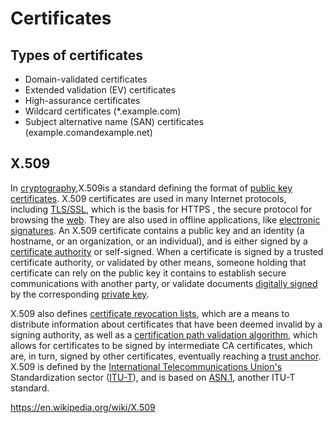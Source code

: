 # Certificates

## Types of certificates

- Domain-validated certificates
- Extended validation (EV) certificates
- High-assurance certificates
- Wildcard certificates (*.example.com)
- Subject alternative name (SAN) certificates (example.comandexample.net)

## X.509

In [cryptography](https://en.wikipedia.org/wiki/Cryptography),X.509is a standard defining the format of [public key certificates](https://en.wikipedia.org/wiki/Public_key_certificate). X.509 certificates are used in many Internet protocols, including [TLS/SSL](https://en.wikipedia.org/wiki/Transport_Layer_Security), which is the basis for HTTPS , the secure protocol for browsing the [web](https://en.wikipedia.org/wiki/World_Wide_Web). They are also used in offline applications, like [electronic signatures](https://en.wikipedia.org/wiki/Electronic_signature). An X.509 certificate contains a public key and an identity (a hostname, or an organization, or an individual), and is either signed by a [certificate authority](https://en.wikipedia.org/wiki/Certificate_authority) or self-signed. When a certificate is signed by a trusted certificate authority, or validated by other means, someone holding that certificate can rely on the public key it contains to establish secure communications with another party, or validate documents [digitally signed](https://en.wikipedia.org/wiki/Digital_signature) by the corresponding [private key](https://en.wikipedia.org/wiki/Private_key).

X.509 also defines [certificate revocation lists](https://en.wikipedia.org/wiki/Certificate_revocation_list), which are a means to distribute information about certificates that have been deemed invalid by a signing authority, as well as a [certification path validation algorithm](https://en.wikipedia.org/wiki/Certification_path_validation_algorithm), which allows for certificates to be signed by intermediate CA certificates, which are, in turn, signed by other certificates, eventually reaching a [trust anchor](https://en.wikipedia.org/wiki/Trust_anchor).
X.509 is defined by the [International Telecommunications Union's](https://en.wikipedia.org/wiki/International_Telecommunication_Union) Standardization sector ([ITU-T](https://en.wikipedia.org/wiki/ITU-T)), and is based on [ASN.1](https://en.wikipedia.org/wiki/Abstract_Syntax_Notation_One), another ITU-T standard.

<https://en.wikipedia.org/wiki/X.509>
